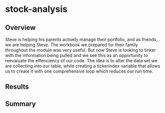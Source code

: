 # stock-analysis
## Overview
  Steve is helping his parents actively manage their portfolio, and as friends, we are helping Steve. The workbook we prepared for their family throughout the module was very useful. But now Steve is looking to tinker with the information being pulled and we see this as an opportunity to reevaluate the effenciency of our code. The idea is to alter the data set we are collecting into our table, while creating a tickerindex variable that allows us to create it with one comprehensive loop which reduces our run time.
  
## Results
  
  
## Summary
